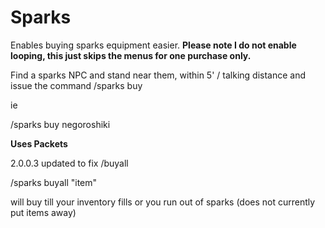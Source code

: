 # Sparks

Enables buying sparks equipment easier. **Please note I do not enable looping, this just skips the menus for one purchase only.**


Find a sparks NPC and stand near them, within 5' / talking distance and issue the command
/sparks buy <item>

ie

/sparks buy negoroshiki


**Uses Packets**


2.0.0.3 updated to fix /buyall

/sparks buyall "item"

will buy till your inventory fills or you run out of sparks (does not currently put items away)
